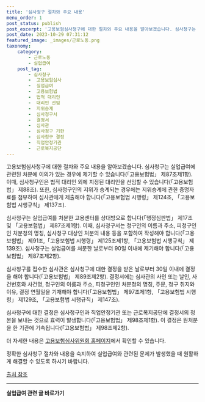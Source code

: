 ```yaml
---
title: '심사청구 절차와 주요 내용'
menu_order: 1
post_status: publish
post_excerpt: '고용보험심사청구에 대한 절차와 주요 내용을 알아보겠습니다. 심사청구는 실업급여에 관련된 처분에 이의가 있는 경우에 제기할 수 있습니다  고용보험법  제87조제1항 . 이때, 심사청구인은 법적 대리인 외에 지정된 대리인을 선임할 수 있습니다  고용보험법  제88조 . 또한, 심사청구인의 지위가 승계되는 경우에는 지위승계에 관한 증명자료를 첨부하여 심사관에게 제출해야 합니다  고용보험법 시행령  제124조,  고용보험법 시행규칙  제137조 .'
post_date: 2023-10-29 07:31:12
featured_image: _images/근로노동.png
taxonomy:
    category:
        - 근로노동
        - 실업급여
    post_tag:
        - 심사청구
        -  고용보험심사
        -  실업급여
        -  고용보험법
        -  법적 대리인
        -  대리인 선임
        -  지위승계
        -  심사청구서
        -  결정서
        -  심사관
        -  심사청구 기한
        -  심사청구 결정
        -  직업안정기관
        -  근로복지공단
---
```



고용보험심사청구에 대한 절차와 주요 내용을 알아보겠습니다. 심사청구는 실업급여에 관련된 처분에 이의가 있는 경우에 제기할 수 있습니다(「고용보험법」 제87조제1항). 이때, 심사청구인은 법적 대리인 외에 지정된 대리인을 선임할 수 있습니다(「고용보험법」 제88조). 또한, 심사청구인의 지위가 승계되는 경우에는 지위승계에 관한 증명자료를 첨부하여 심사관에게 제출해야 합니다(「고용보험법 시행령」 제124조, 「고용보험법 시행규칙」 제137조).

심사청구는 실업급여를 처분한 고용센터를 상대방으로 합니다(「행정심판법」 제17조 및 「고용보험법」 제87조제1항). 이때, 심사청구서는 청구인의 이름과 주소, 피청구인인 처분청의 명칭, 심사청구 대상인 처분의 내용 등을 포함하여 작성해야 합니다(「고용보험법」 제91조,「고용보험법 시행령」 제125조제1항, 「고용보험법 시행규칙」 제139조). 심사청구는 실업급여를 처분한 날로부터 90일 이내에 제기해야 합니다(「고용보험법」 제87조제2항).

심사청구를 접수한 심사관은 심사청구에 대한 결정을 받은 날로부터 30일 이내에 결정을 해야 합니다(「고용보험법」 제89조제2항). 결정서에는 심사관의 사인 또는 날인, 사건번호와 사건명, 청구인의 이름과 주소, 피청구인인 처분청의 명칭, 주문, 청구 취지와 이유, 결정 연월일을 기재해야 합니다(「고용보험법」 제97조제1항, 「고용보험법 시행령」 제129조, 「고용보험법 시행규칙」 제147조).

심사청구에 대한 결정은 심사청구인과 직업안정기관 또는 근로복지공단에 결정서의 정본을 보내는 것으로 효력이 발생합니다(「고용보험법」 제98조제1항). 이 결정은 원처분을 한 기관에 기속됩니다(「고용보험법」 제98조제2항).

더 자세한 내용은 [고용보험심사위원회 홈페이지](https://www.ei.go.kr/)에서 확인할 수 있습니다.

정확한 심사청구 절차와 내용을 숙지하여 실업급여와 관련된 문제가 발생했을 때 원활하게 해결할 수 있도록 하시기 바랍니다.

[출처 참조](https://www.ei.go.kr/ei/p/ar/pfa/pfaCharView.do)

<!-- wp:separator -->
<hr class="wp-block-separator has-alpha-channel-opacity"/>
<!-- /wp:separator -->

<!-- wp:group {"backgroundColor":"base","layout":{"type":"constrained"}} -->
<div class="wp-block-group has-base-background-color has-background"><!-- wp:paragraph {"align":"center","fontSize":"medium"} -->
<p class="has-text-align-center has-large-font-size"><strong>실업급여 관련 글 바로가기</strong></p>
<!-- /wp:paragraph -->


<!-- wp:latest-posts
{"categories":[{"id":10977,"count":19,"description":"","link":"https://uknowlaw.com/category/%ec%8b%a4%ec%97%85%ea%b8%89%ec%97%ac/","name":"실업급여","slug":"실업급여","taxonomy":"category","parent":0,"meta":[],"_links":{"self":[{"href":"https://uknowlaw.com/wp-json/wp/v2/categories/10977"}],"collection":[{"href":"https://uknowlaw.com/wp-json/wp/v2/categories"}],"about":[{"href":"https://uknowlaw.com/wp-json/wp/v2/taxonomies/category"}],"wp:post_type":[{"href":"https://uknowlaw.com/wp-json/wp/v2/posts?categories=10977"}],"curies":[{"name":"wp","href":"https://api.w.org/{rel}","templated":true}]}}],"postsToShow":100,"excerptLength":28,"postLayout":"grid","columns":2,"featuredImageAlign":"left","featuredImageSizeSlug":"large","fontSize":18px} /--></div>
<!-- /wp:group -->